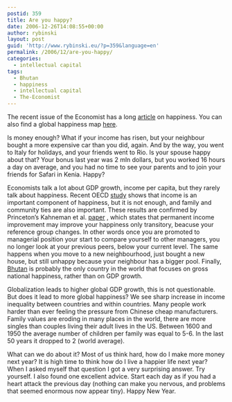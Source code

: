 ```yaml
---
postid: 359
title: Are you happy?
date: 2006-12-26T14:08:55+00:00
author: rybinski
layout: post
guid: 'http://www.rybinski.eu/?p=359&language=en'
permalink: /2006/12/are-you-happy/
categories:
  - intellectual capital
tags:
  - Bhutan
  - happiness
  - intellectual capital
  - The-Economist
---
```

The recent issue of the Economist has a long [article](http://www.economist.com/finance/displaystory.cfm?story_id=8401269) on happiness. You can also find a global happiness map [here](http://www.le.ac.uk/pc/aw57/world/sample.html).

Is money enough? What if your income has risen, but your neighbour bought a more expensive car than you did, again. And by the way, you went to Italy for holidays, and your friends went to Rio. Is your spouse happy about that? Your bonus last year was 2 mln dollars, but you worked 16 hours a day on average, and you had no time to see your parents and to join your friends for Safari in Kenia. Happy? 

Economists talk a lot about GDP growth, income per capita, but they rarely talk about happiness. Recent OECD [study](/uploads/oecd_on_hapiness.pdf) shows that income is an important component of happiness, but it is not enough, and family and community ties are also important. These results are confirmed by Princeton’s Kahneman et al. [paper](/uploads/princeton_on_hapiness.pdf) , which states that permanent income improvement may improve your happiness only transitory, beacuse your reference group changes. In other words once you are promoted to managerial position your start to compare yourself to other managers, you no longer look at your previous peers, below your current level. The same happens when you move to a new neighbourhood, just bought a new house, but still unhappy because your neighbour has a bigger pool. Finally, [Bhutan](/uploads/gross_national_hapiness_book.pdf) is probably the only country in the world that focuses on gross national happiness, rather than on GDP growth.

Globalization leads to higher global GDP growth, this is not questionable. But does it lead to more global happiness? We see sharp increase in income inequality between countries and within countries. Many people work harder than ever feeling the pressure from Chinese cheap manufacturers. Family values are eroding in many places in the world, there are more singles than couples living their adult lives in the US. Between 1600 and 1950 the average number of children per family was equal to 5-6. In the last 50 years it dropped to 2 (world average).

What can we do about it? Most of us think hard, how do I make more money next year? It is high time to think how do I live a happier life next year? When I asked myself that question I got a very surprising answer. Try yourself. I also found one excellent advice. Start each day as if you had a heart attack the previous day (nothing can make you nervous, and problems that seemed enormous now appear tiny). Happy New Year.
